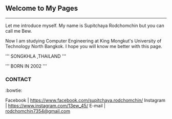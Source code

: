 ## Welcome to My Pages

---

Let me introduce myself. My name is Supitchaya Rodchomchin but you can call me Bew.

Now I am studying Computer Engineering at King Mongkut's University of Technology North Bangkok.
I hope you will know me better with this page.


'''
SONGKHLA ,THAILAND
'''

'''
BORN IN 2002
'''

### CONTACT 
:bowtie:

Facebook | https://www.facebook.com/supitchaya.rodchomchin/
Instagram | https://www.instagram.com/13ew_45/
E-mail | rodchomchin7354@gmail.com
